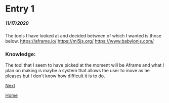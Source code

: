 # Entry 1
##### 11/17/2020

The tools I have looked at and decided between of which I wanted is those below.
https://aframe.io/
https://ml5js.org/
https://www.babylonjs.com/
### Knowledge:
The tool that I seem to have picked at the moment will be Aframe and what I plan on making is maybe a system that allows the user to move as he pleases but I don't know how difficult it is to do.


[Next](entry02.md)

[Home](../README.md)